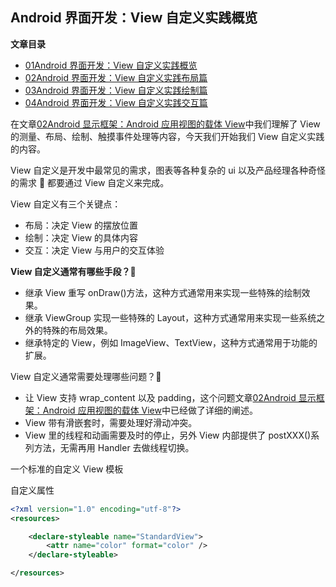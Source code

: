 ## Android 界面开发：View 自定义实践概览

**文章目录**

- [01Android 界面开发：View 自定义实践概览](./doc/Android应用开发实践篇/Android界面开发/01Android界面开发：View自定义实践概览.md)
- [02Android 界面开发：View 自定义实践布局篇](./doc/Android应用开发实践篇/Android界面开发/02Android界面开发：View自定义实践布局篇.md)
- [03Android 界面开发：View 自定义实践绘制篇](./doc/Android应用开发实践篇/Android界面开发/03Android界面开发：View自定义实践绘制篇.md)
- [04Android 界面开发：View 自定义实践交互篇](./doc/Android应用开发实践篇/Android界面开发/04Android界面开发：View自定义实践交互篇.md)

在文章[02Android 显示框架：Android 应用视图的载体 View](./doc/Android系统应用框架篇/Android显示框架/02Android显示框架：Android应用视图载体View.md)中我们理解了
View 的测量、布局、绘制、触摸事件处理等内容，今天我们开始我们 View 自定义实践的内容。

View 自定义是开发中最常见的需求，图表等各种复杂的 ui 以及产品经理各种奇怪的需求 😤 都要通过 View 自定义来完成。

View 自定义有三个关键点：

- 布局：决定 View 的摆放位置
- 绘制：决定 View 的具体内容
- 交互：决定 View 与用户的交互体验

**View 自定义通常有哪些手段？🤔**

- 继承 View 重写 onDraw()方法，这种方式通常用来实现一些特殊的绘制效果。
- 继承 ViewGroup 实现一些特殊的 Layout，这种方式通常用来实现一些系统之外的特殊的布局效果。
- 继承特定的 View，例如 ImageView、TextView，这种方式通常用于功能的扩展。

View 自定义通常需要处理哪些问题？🤔

- 让 View 支持 wrap_content 以及 padding，这个问题文章[02Android 显示框架：Android 应用视图的载体 View](./doc/Android系统应用框架篇/Android显示框架/02Android显示框架：Android应用视图载体View.md)中已经做了详细的阐述。
- View 带有滑嵌套时，需要处理好滑动冲突。
- View 里的线程和动画需要及时的停止，另外 View 内部提供了 postXXX()系列方法，无需再用 Handler 去做线程切换。

一个标准的自定义 View 模板

自定义属性

```xml
<?xml version="1.0" encoding="utf-8"?>
<resources>

    <declare-styleable name="StandardView">
        <attr name="color" format="color" />
    </declare-styleable>

</resources>
```
